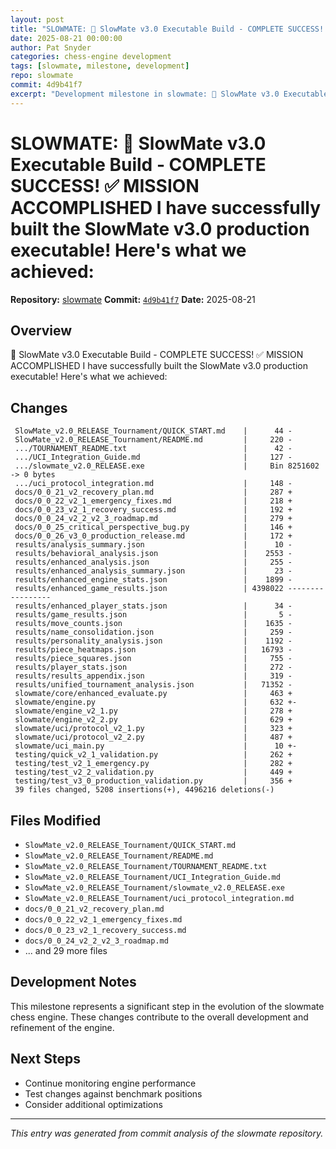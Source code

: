 ```yaml
---
layout: post
title: "SLOWMATE: 🎉 SlowMate v3.0 Executable Build - COMPLETE SUCCESS! ✅ MISSION ACCOMPLISHED I have successfully built the SlowMate v3.0 production executable! Here's what we achieved:"
date: 2025-08-21 00:00:00 
author: Pat Snyder
categories: chess-engine development
tags: [slowmate, milestone, development]
repo: slowmate
commit: 4d9b41f7
excerpt: "Development milestone in slowmate: 🎉 SlowMate v3.0 Executable Build - COMPLETE SUCCESS! ✅ MISSION ACCOMPLISHED I have successfully built the SlowMate v3.0 production executable! Here's what we achieved:"
---
```


# SLOWMATE: 🎉 SlowMate v3.0 Executable Build - COMPLETE SUCCESS! ✅ MISSION ACCOMPLISHED I have successfully built the SlowMate v3.0 production executable! Here's what we achieved:

**Repository:** [slowmate](https://github.com/pssnyder/slowmate)
**Commit:** [`4d9b41f7`](https://github.com/pssnyder/slowmate/commit/4d9b41f7e4bdeea33572a5ba9e270c1ce6c34d92)
**Date:** 2025-08-21

## Overview

🎉 SlowMate v3.0 Executable Build - COMPLETE SUCCESS! ✅ MISSION ACCOMPLISHED I have successfully built the SlowMate v3.0 production executable! Here's what we achieved:

## Changes

```
 SlowMate_v2.0_RELEASE_Tournament/QUICK_START.md    |      44 -
 SlowMate_v2.0_RELEASE_Tournament/README.md         |     220 -
 .../TOURNAMENT_README.txt                          |      42 -
 .../UCI_Integration_Guide.md                       |     127 -
 .../slowmate_v2.0_RELEASE.exe                      |     Bin 8251602 -> 0 bytes
 .../uci_protocol_integration.md                    |     148 -
 docs/0_0_21_v2_recovery_plan.md                    |     287 +
 docs/0_0_22_v2_1_emergency_fixes.md                |     218 +
 docs/0_0_23_v2_1_recovery_success.md               |     192 +
 docs/0_0_24_v2_2_v2_3_roadmap.md                   |     279 +
 docs/0_0_25_critical_perspective_bug.py            |     146 +
 docs/0_0_26_v3_0_production_release.md             |     172 +
 results/analysis_summary.json                      |      10 -
 results/behavioral_analysis.json                   |    2553 -
 results/enhanced_analysis.json                     |     255 -
 results/enhanced_analysis_summary.json             |      23 -
 results/enhanced_engine_stats.json                 |    1899 -
 results/enhanced_game_results.json                 | 4398022 -----------------
 results/enhanced_player_stats.json                 |      34 -
 results/game_results.json                          |       5 -
 results/move_counts.json                           |    1635 -
 results/name_consolidation.json                    |     259 -
 results/personality_analysis.json                  |    1192 -
 results/piece_heatmaps.json                        |   16793 -
 results/piece_squares.json                         |     755 -
 results/player_stats.json                          |     272 -
 results/results_appendix.json                      |     319 -
 results/unified_tournament_analysis.json           |   71352 -
 slowmate/core/enhanced_evaluate.py                 |     463 +
 slowmate/engine.py                                 |     632 +-
 slowmate/engine_v2_1.py                            |     278 +
 slowmate/engine_v2_2.py                            |     629 +
 slowmate/uci/protocol_v2_1.py                      |     323 +
 slowmate/uci/protocol_v2_2.py                      |     487 +
 slowmate/uci_main.py                               |      10 +-
 testing/quick_v2_1_validation.py                   |     262 +
 testing/test_v2_1_emergency.py                     |     282 +
 testing/test_v2_2_validation.py                    |     449 +
 testing/test_v3_0_production_validation.py         |     356 +
 39 files changed, 5208 insertions(+), 4496216 deletions(-)
```

## Files Modified

- `SlowMate_v2.0_RELEASE_Tournament/QUICK_START.md`
- `SlowMate_v2.0_RELEASE_Tournament/README.md`
- `SlowMate_v2.0_RELEASE_Tournament/TOURNAMENT_README.txt`
- `SlowMate_v2.0_RELEASE_Tournament/UCI_Integration_Guide.md`
- `SlowMate_v2.0_RELEASE_Tournament/slowmate_v2.0_RELEASE.exe`
- `SlowMate_v2.0_RELEASE_Tournament/uci_protocol_integration.md`
- `docs/0_0_21_v2_recovery_plan.md`
- `docs/0_0_22_v2_1_emergency_fixes.md`
- `docs/0_0_23_v2_1_recovery_success.md`
- `docs/0_0_24_v2_2_v2_3_roadmap.md`
- ... and 29 more files

## Development Notes

This milestone represents a significant step in the evolution of the slowmate chess engine. These changes contribute to the overall development and refinement of the engine.

## Next Steps

- Continue monitoring engine performance
- Test changes against benchmark positions
- Consider additional optimizations

---

*This entry was generated from commit analysis of the slowmate repository.*

